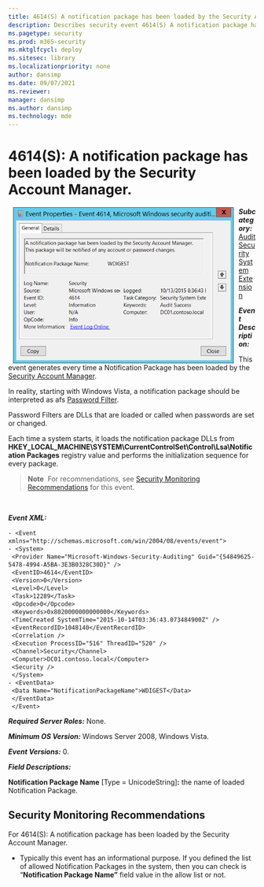 ```yaml
---
title: 4614(S) A notification package has been loaded by the Security Account Manager. (Windows 10)
description: Describes security event 4614(S) A notification package has been loaded by the Security Account Manager.
ms.pagetype: security
ms.prod: m365-security
ms.mktglfcycl: deploy
ms.sitesec: library
ms.localizationpriority: none
author: dansimp
ms.date: 09/07/2021
ms.reviewer: 
manager: dansimp
ms.author: dansimp
ms.technology: mde
---
```


# 4614(S): A notification package has been loaded by the Security Account Manager.


<img src="images/event-4614.png" alt="Event 4614 illustration" width="449" height="317" hspace="10" align="left" />

***Subcategory:***&nbsp;[Audit Security System Extension](audit-security-system-extension.md)

***Event Description:***

This event generates every time a Notification Package has been loaded by the [Security Account Manager](/previous-versions/windows/it-pro/windows-server-2003/cc756748(v=ws.10)).

In reality, starting with Windows Vista, a notification package should be interpreted as afs [Password Filter](/windows/win32/secmgmt/password-filters).

Password Filters are DLLs that are loaded or called when passwords are set or changed.

Each time a system starts, it loads the notification package DLLs from **HKEY\_LOCAL\_MACHINE\\SYSTEM\\CurrentControlSet\\Control\\Lsa\\Notification Packages** registry value and performs the initialization sequence for every package.

> **Note**&nbsp;&nbsp;For recommendations, see [Security Monitoring Recommendations](#security-monitoring-recommendations) for this event.

<br clear="all">

***Event XML:***
```
- <Event xmlns="http://schemas.microsoft.com/win/2004/08/events/event">
- <System>
 <Provider Name="Microsoft-Windows-Security-Auditing" Guid="{54849625-5478-4994-A5BA-3E3B0328C30D}" /> 
 <EventID>4614</EventID> 
 <Version>0</Version> 
 <Level>0</Level> 
 <Task>12289</Task> 
 <Opcode>0</Opcode> 
 <Keywords>0x8020000000000000</Keywords> 
 <TimeCreated SystemTime="2015-10-14T03:36:43.073484900Z" /> 
 <EventRecordID>1048140</EventRecordID> 
 <Correlation /> 
 <Execution ProcessID="516" ThreadID="520" /> 
 <Channel>Security</Channel> 
 <Computer>DC01.contoso.local</Computer> 
 <Security /> 
 </System>
- <EventData>
 <Data Name="NotificationPackageName">WDIGEST</Data> 
 </EventData>
 </Event>

```

***Required Server Roles:*** None.

***Minimum OS Version:*** Windows Server 2008, Windows Vista.

***Event Versions:*** 0.

***Field Descriptions:***

**Notification Package Name** \[Type = UnicodeString\]**:** the name of loaded Notification Package.

## Security Monitoring Recommendations

For 4614(S): A notification package has been loaded by the Security Account Manager.

-   Typically this event has an informational purpose. If you defined the list of allowed Notification Packages in the system, then you can check is “**Notification Package Name”** field value in the allow list or not.
